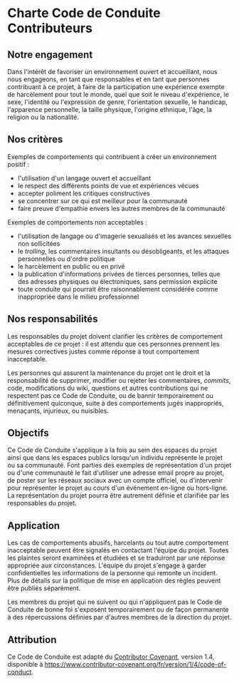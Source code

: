 # Charte Code de Conduite Contributeurs

## Notre engagement
Dans l'intérêt de favoriser un environnement ouvert et accueillant, nous nous engageons, en tant que responsables et en tant que personnes contribuant à ce projet, à faire de la participation une expérience exempte de harcèlement pour tout le monde, quel que soit le niveau d'expérience, le sexe, l'identité ou l'expression de genre, l'orientation sexuelle, le handicap, l'apparence personnelle, la taille physique, l'origine ethnique, l'âge, la religion ou la nationalité.

## Nos critères
Exemples de comportements qui contribuent à créer un environnement positif :
* l'utilisation d'un langage ouvert et accueillant
* le respect des différents points de vue et expériences vécues
* accepter poliment les critiques constructives
* se concentrer sur ce qui est meilleur pour la communauté
* faire preuve d'empathie envers les autres membres de la communauté

Exemples de comportements non acceptables :
* l'utilisation de langage ou d'imagerie sexualisés et les avances sexuelles non sollicitées
* le _trolling_, les commentaires insultants ou désobligeants, et les attaques personnelles ou d'ordre politique
* le harcèlement en public ou en privé
* la publication d'informations privées de tierces personnes, telles que des adresses physiques ou électroniques, sans permission explicite
* toute conduite qui pourrait être raisonnablement considérée comme inappropriée dans le milieu professionnel

## Nos responsabilités
Les responsables du projet doivent clarifier les critères de comportement acceptables de ce projet : il est attendu que ces personnes prennent les mesures correctives justes comme réponse à tout comportement inacceptable.

Les personnes qui assurent la maintenance du projet ont le droit et la responsabilité de supprimer, modifier ou rejeter les commentaires, _commits_, code, modifications du wiki, questions et autres contributions qui ne respectent pas ce Code de Conduite, ou de bannir temporairement ou définitivement quiconque, suite à des comportements jugés inappropriés, menaçants, injurieux, ou nuisibles.

## Objectifs
Ce Code de Conduite s'applique à la fois au sein des espaces du projet ainsi que dans les espaces publics lorsqu'un individu représente le projet ou sa communauté. Font parties des exemples de représentation d'un projet ou d'une communauté le fait d'utiliser une adresse email propre au projet, de poster sur les réseaux sociaux avec un compte officiel, ou d'intervenir pour représenter le projet au cours d'un événement en-ligne ou hors-ligne. La représentation du projet pourra être autrement définie et clarifiée par les responsables du projet.

## Application
Les cas de comportements abusifs, harcelants ou tout autre comportement inacceptable peuvent être signalés en contactant l'équipe du projet. Toutes les plaintes seront examinées et étudiées et se traduiront par une réponse appropriée aux circonstances. L'équipe du projet s'engage à garder confidentielles les
informations de la personne qui remonte un incident. Plus de détails sur la politique de mise en application des règles peuvent être publiés séparément.

Les membres du projet qui ne suivent ou qui n'appliquent pas le Code de Conduite de bonne foi s'exposent temporairement ou de façon permanente à des répercussions définies par d'autres membres de la direction du projet.

## Attribution
Ce Code de Conduite est adapté du [Contributor Covenant](https://www.contributor-covenant.org), version 1.4,
disponible à <https://www.contributor-covenant.org/fr/version/1/4/code-of-conduct>.